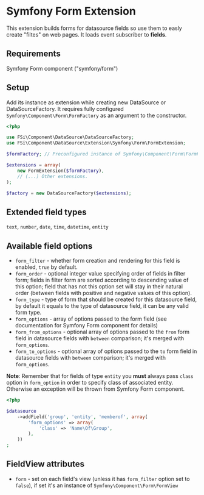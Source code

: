 # Symfony Form Extension #

This extension builds forms for datasource fields so use them to easly create "filtes" on web pages.
It loads event subscriber to **fields**.

## Requirements ##

Symfony Form component ("symfony/form")

## Setup ##

Add its instance as extension while creating new DataSource or DataSourceFactory. It requires fully configured
``Symfony\Component\Form\FormFactory`` as an argument to the constructor.

``` php
<?php

use FSi\Component\DataSource\DataSourceFactory;
use FSi\Component\DataSource\Extension\Symfony\Form\FormExtension;

$formFactory; // Preconfigured instance of Symfony\Component\Form\FormFactory

$extensions = array(
    new FormExtension($formFactory),
    // (...) Other extensions.
);

$factory = new DataSourceFactory($extensions);

```

## Extended field types ##

``text``, ``number``, ``date``, ``time``, ``datetime``, ``entity``

## Available field options ##

* ``form_filter`` - whether form creation and rendering for this field is enabled, ``true`` by default.
* ``form_order`` - optional integer value specifying order of fields in filter form; fields in filter form are sorted according
  to descending value of this option; field that has not this option set will stay in their natural order (between fields with
  positive and negative values of this option).
* ``form_type`` - type of form that should be created for this datasource field, by default it equals to the type of datasource
  field, it can be any valid form type.
* ``form_options`` - array of options passed to the form field (see documentation for Symfony Form component for details)
* ``form_from_options`` - optional array of options passed to the ``from`` form field in datasource fields with ``between``
  comparison; it's merged with ``form_options``.
* ``form_to_options`` - optional array of options passed to the ``to`` form field in datasource fields with ``between``
  comparison; it's merged with ``form_options``.

**Note**: Remember that for fields of type ``entity`` you **must** always pass ``class`` option in ``form_option`` in order to
specify class of associated entity. Otherwise an exception will be thrown from Symfony Form component.

``` php
<?php

$datasource
    ->addField('group', 'entity', 'memberof', array(
        'form_options' => array(
            'class' => 'Name\Of\Group',
        ),
    ))
;

```
 
## FieldView attributes ##

* ``form`` - set on each field's view (unless it has ``form_filter`` option set to ``false``), if set it's an instance of
  ``Symfony\Component\Form\FormView``
